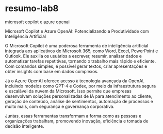 # resumo-lab8
microsoft copilot e azure openai

Microsoft Copilot e Azure OpenAI: Potencializando a Produtividade com Inteligência Artificial

O Microsoft Copilot é uma poderosa ferramenta de inteligência artificial integrada aos aplicativos do Microsoft 365, como Word, Excel, PowerPoint e Outlook. Ele auxilia os usuários a escrever, resumir, analisar dados e automatizar tarefas repetitivas, tornando o trabalho mais rápido e eficiente. Com comandos simples, é possível gerar textos, criar apresentações e obter insights com base em dados complexos.

Já o Azure OpenAI oferece acesso à tecnologia avançada da OpenAI, incluindo modelos como GPT-4 e Codex, por meio da infraestrutura segura e escalável da nuvem da Microsoft. Isso permite que empresas desenvolvam soluções personalizadas de IA para atendimento ao cliente, geração de conteúdo, análise de sentimentos, automação de processos e muito mais, com segurança e governança corporativa.

Juntas, essas ferramentas transformam a forma como as pessoas e organizações trabalham, promovendo inovação, eficiência e tomada de decisão inteligente.


